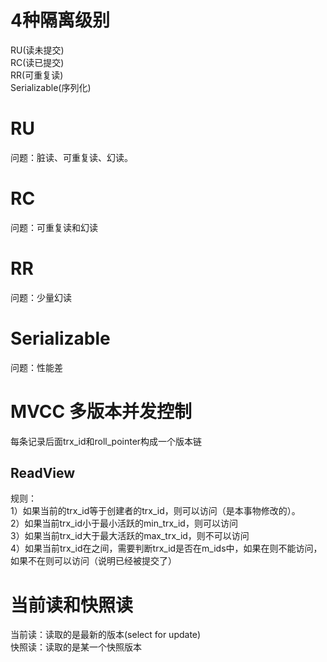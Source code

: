 # 4种隔离级别
RU(读未提交)   
RC(读已提交)  
RR(可重复读)  
Serializable(序列化)   

# RU
问题：脏读、可重复读、幻读。

# RC
问题：可重复读和幻读  

# RR
问题：少量幻读

# Serializable
问题：性能差  

# MVCC 多版本并发控制
每条记录后面trx_id和roll_pointer构成一个版本链

## ReadView 
规则：  
1）如果当前的trx_id等于创建者的trx_id，则可以访问（是本事物修改的）。  
2）如果当前trx_id小于最小活跃的min_trx_id，则可以访问  
3）如果当前trx_id大于最大活跃的max_trx_id，则不可以访问  
4）如果当前trx_id在之间，需要判断trx_id是否在m_ids中，如果在则不能访问，如果不在则可以访问（说明已经被提交了）  



# 当前读和快照读
当前读：读取的是最新的版本(select for update)  
快照读：读取的是某一个快照版本  
